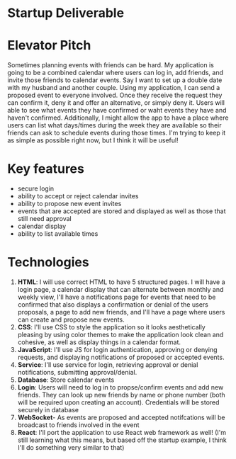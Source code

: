# Startup Deliverable 

# Elevator Pitch
Sometimes planning events with friends can be hard. My application is going to be a combined calendar where users can log in, add friends, and invite those friends to calendar events. Say I want to set up a double date with my husband and another couple. Using my application, I can send a proposed event to everyone involved. Once they receive the request they can confirm it, deny it and offer an alternative, or simply deny it. Users will able to see what events they have confirmed or waht events they have and haven't confirmed. Additionally, I might allow the app to have a place where users can list what days/times during the week they are available so their friends can ask to schedule events during those times. I'm trying to keep it as simple as possible right now, but I think it will be useful!

# Key features
  - secure login
  - ability to accept or reject calendar invites
  - ability to propose new event invites
  - events that are accepted are stored and displayed as well as those that still need approval
  - calendar display
  - ability to list available times 
 
 # Technologies
  1. **HTML**: I will use correct HTML to have 5 structured pages. I will have a login page, a calendar display that can alternate between monthly and weekly view, I'll have a notifications page for events that need to be confirmed that also displays a confirmation or denial of the users proposals, a page to add new friends, and I'll have a page where users can create and propose new events.
  2. **CSS**: I'll use CSS to style the application so it looks aesthetically pleasing by using color themes to make the application look clean and cohesive, as well as display things in a calendar format. 
  3. **JavaScript**: I'll use JS for login authentication, approving or denying requests, and displaying notifications of proposed or accepted events.
  4. **Service**: I'll use service for login, retrieving approval or denial notifications, submitting approval/denial.
  5. **Database**: Store calendar events
  6. **Login**: Users will need to log in to propse/confirm events and add new friends. They can look up new friends by name or phone number (both will be required upon creating an account). Credentials will be stored securely in database
  7. **WebSocket**- As events are proposed and accepted notifcations will be broadcast to friends involved in the event
  8. **React**: I'll port the application to use React web framework as well! (I'm still learning what this means, but based off the startup example, I think I'll do something very similar to that)
